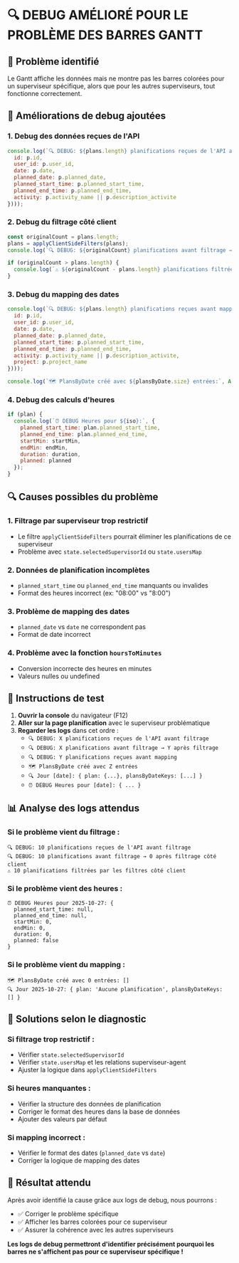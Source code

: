# 🔍 DEBUG AMÉLIORÉ POUR LE PROBLÈME DES BARRES GANTT

## 🎯 Problème identifié

Le Gantt affiche les données mais ne montre pas les barres colorées pour un superviseur spécifique, alors que pour les autres superviseurs, tout fonctionne correctement.

## 🔧 Améliorations de debug ajoutées

### 1. Debug des données reçues de l'API
```javascript
console.log(`🔍 DEBUG: ${plans.length} planifications reçues de l'API avant filtrage:`, plans.map(p => ({
  id: p.id,
  user_id: p.user_id,
  date: p.date,
  planned_date: p.planned_date,
  planned_start_time: p.planned_start_time,
  planned_end_time: p.planned_end_time,
  activity: p.activity_name || p.description_activite
})));
```

### 2. Debug du filtrage côté client
```javascript
const originalCount = plans.length;
plans = applyClientSideFilters(plans);
console.log(`🔍 DEBUG: ${originalCount} planifications avant filtrage → ${plans.length} après filtrage côté client (vue semaine)`);

if (originalCount > plans.length) {
  console.log(`⚠️ ${originalCount - plans.length} planifications filtrées par les filtres côté client`);
}
```

### 3. Debug du mapping des dates
```javascript
console.log(`🔍 DEBUG: ${plans.length} planifications reçues avant mapping:`, plans.map(p => ({
  id: p.id,
  user_id: p.user_id,
  date: p.date,
  planned_date: p.planned_date,
  planned_start_time: p.planned_start_time,
  planned_end_time: p.planned_end_time,
  activity: p.activity_name || p.description_activite,
  project: p.project_name
})));

console.log(`🗺️ PlansByDate créé avec ${plansByDate.size} entrées:`, Array.from(plansByDate.keys()));
```

### 4. Debug des calculs d'heures
```javascript
if (plan) {
  console.log(`⏰ DEBUG Heures pour ${iso}:`, {
    planned_start_time: plan.planned_start_time,
    planned_end_time: plan.planned_end_time,
    startMin: startMin,
    endMin: endMin,
    duration: duration,
    planned: planned
  });
}
```

## 🔍 Causes possibles du problème

### 1. **Filtrage par superviseur trop restrictif**
- Le filtre `applyClientSideFilters` pourrait éliminer les planifications de ce superviseur
- Problème avec `state.selectedSupervisorId` ou `state.usersMap`

### 2. **Données de planification incomplètes**
- `planned_start_time` ou `planned_end_time` manquants ou invalides
- Format des heures incorrect (ex: "08:00" vs "8:00")

### 3. **Problème de mapping des dates**
- `planned_date` vs `date` ne correspondent pas
- Format de date incorrect

### 4. **Problème avec la fonction `hoursToMinutes`**
- Conversion incorrecte des heures en minutes
- Valeurs nulles ou undefined

## 🚀 Instructions de test

1. **Ouvrir la console** du navigateur (F12)
2. **Aller sur la page planification** avec le superviseur problématique
3. **Regarder les logs** dans cet ordre :
   - `🔍 DEBUG: X planifications reçues de l'API avant filtrage`
   - `🔍 DEBUG: X planifications avant filtrage → Y après filtrage`
   - `🔍 DEBUG: Y planifications reçues avant mapping`
   - `🗺️ PlansByDate créé avec Z entrées`
   - `🔍 Jour [date]: { plan: {...}, plansByDateKeys: [...] }`
   - `⏰ DEBUG Heures pour [date]: { ... }`

## 📊 Analyse des logs attendus

### Si le problème vient du filtrage :
```
🔍 DEBUG: 10 planifications reçues de l'API avant filtrage
🔍 DEBUG: 10 planifications avant filtrage → 0 après filtrage côté client
⚠️ 10 planifications filtrées par les filtres côté client
```

### Si le problème vient des heures :
```
⏰ DEBUG Heures pour 2025-10-27: {
  planned_start_time: null,
  planned_end_time: null,
  startMin: 0,
  endMin: 0,
  duration: 0,
  planned: false
}
```

### Si le problème vient du mapping :
```
🗺️ PlansByDate créé avec 0 entrées: []
🔍 Jour 2025-10-27: { plan: 'Aucune planification', plansByDateKeys: [] }
```

## 🎯 Solutions selon le diagnostic

### Si filtrage trop restrictif :
- Vérifier `state.selectedSupervisorId`
- Vérifier `state.usersMap` et les relations superviseur-agent
- Ajuster la logique dans `applyClientSideFilters`

### Si heures manquantes :
- Vérifier la structure des données de planification
- Corriger le format des heures dans la base de données
- Ajouter des valeurs par défaut

### Si mapping incorrect :
- Vérifier le format des dates (`planned_date` vs `date`)
- Corriger la logique de mapping des dates

## 🎉 Résultat attendu

Après avoir identifié la cause grâce aux logs de debug, nous pourrons :
- ✅ Corriger le problème spécifique
- ✅ Afficher les barres colorées pour ce superviseur
- ✅ Assurer la cohérence avec les autres superviseurs

**Les logs de debug permettront d'identifier précisément pourquoi les barres ne s'affichent pas pour ce superviseur spécifique !**
